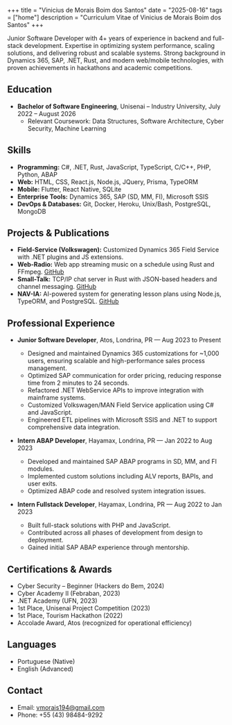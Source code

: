 +++
title = "Vinicius de Morais Boim dos Santos"
date = "2025-08-16"
tags = ["home"]
description = "Curriculum Vitae of Vinicius de Morais Boim dos Santos"
+++

Junior Software Developer with 4+ years of experience in backend and full-stack development. Expertise in optimizing system performance, scaling solutions, and delivering robust and scalable systems. Strong background in Dynamics 365, SAP, .NET, Rust, and modern web/mobile technologies, with proven achievements in hackathons and academic competitions.

## Education

- **Bachelor of Software Engineering**, Unisenai – Industry University, July 2022 – August 2026  
  - Relevant Coursework: Data Structures, Software Architecture, Cyber Security, Machine Learning

## Skills

- **Programming:** C#, .NET, Rust, JavaScript, TypeScript, C/C++, PHP, Python, ABAP  
- **Web:** HTML, CSS, React.js, Node.js, JQuery, Prisma, TypeORM  
- **Mobile:** Flutter, React Native, SQLite  
- **Enterprise Tools:** Dynamics 365, SAP (SD, MM, FI), Microsoft SSIS  
- **DevOps & Databases:** Git, Docker, Heroku, Unix/Bash, PostgreSQL, MongoDB  

## Projects & Publications

- **Field-Service (Volkswagen):** Customized Dynamics 365 Field Service with .NET plugins and JS extensions.  
- **Web-Radio:** Web app streaming music on a schedule using Rust and FFmpeg. [GitHub](https://github.com/Vinicius-de-Morais/web-radio)  
- **Small-Talk:** TCP/IP chat server in Rust with JSON-based headers and channel messaging. [GitHub](https://github.com/Vinicius-de-Morais/small-talk)  
- **NAV-IA:** AI-powered system for generating lesson plans using Node.js, TypeORM, and PostgreSQL. [GitHub](https://github.com/Vinicius-de-Morais/Jornada-Backend)  

## Professional Experience

- **Junior Software Developer**, Atos, Londrina, PR — Aug 2023 to Present  
  - Designed and maintained Dynamics 365 customizations for ~1,000 users, ensuring scalable and high-performance sales process management.  
  - Optimized SAP communication for order pricing, reducing response time from 2 minutes to 24 seconds.  
  - Refactored .NET WebService APIs to improve integration with mainframe systems.  
  - Customized Volkswagen/MAN Field Service application using C# and JavaScript.  
  - Engineered ETL pipelines with Microsoft SSIS and .NET to support comprehensive data integration.  

- **Intern ABAP Developer**, Hayamax, Londrina, PR — Jan 2022 to Aug 2023  
  - Developed and maintained SAP ABAP programs in SD, MM, and FI modules.  
  - Implemented custom solutions including ALV reports, BAPIs, and user exits.  
  - Optimized ABAP code and resolved system integration issues.  

- **Intern Fullstack Developer**, Hayamax, Londrina, PR — Aug 2022 to Jan 2023  
  - Built full-stack solutions with PHP and JavaScript.  
  - Contributed across all phases of development from design to deployment.  
  - Gained initial SAP ABAP experience through mentorship.  

## Certifications & Awards

- Cyber Security – Beginner (Hackers do Bem, 2024)  
- Cyber Academy II (Febraban, 2023)  
- .NET Academy (UFN, 2023)  
- 1st Place, Unisenai Project Competition (2023)  
- 1st Place, Tourism Hackathon (2022)  
- Accolade Award, Atos (recognized for operational efficiency)  

## Languages

- Portuguese (Native)  
- English (Advanced)  

## Contact

- Email: vmorais194@gmail.com  
- Phone: +55 (43) 98484-9292  
